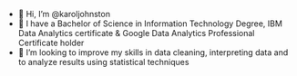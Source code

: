 - 👋 Hi, I’m @karoljohnston
- 🌱 I have a Bachelor of Science in Information Technology Degree, IBM Data Analytics certificate & Google Data Analytics Professional Certificate holder
- 💞️ I’m looking to improve my skills in data cleaning, interpreting data and to analyze results using statistical techniques


<!---
karoljohnston/karoljohnston is a ✨ special ✨ repository because its `README.md` (this file) appears on your GitHub profile.
You can click the Preview link to take a look at your changes.
--->
